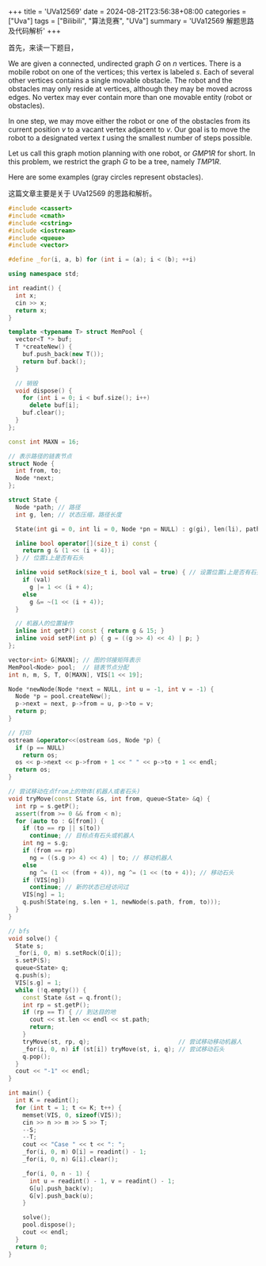 +++
title = 'UVa12569'
date = 2024-08-21T23:56:38+08:00
categories = ["Uva"]
tags = ["Bilibili", "算法竞赛", "UVa"]
summary = 'UVa12569 解题思路及代码解析'
+++

首先，来读一下题目，

We are given a connected, undirected graph $G$ on $n$ vertices. There is a mobile robot on one of the vertices; this vertex is labeled $s$. Each of several other vertices contains a single movable obstacle. The robot and the obstacles may only reside at vertices, although they may be moved across edges. No vertex may ever contain more than one movable entity (robot or obstacles).

In one step, we may move either the robot or one of the obstacles from its current position $v$ to a vacant vertex adjacent to $v$. Our goal is to move the robot to a designated vertex $t$ using the smallest number of steps possible.

Let us call this graph motion planning with one robot, or $GMP1R$ for short. In this problem, we restrict the graph $G$ to be a tree, namely $TMP1R$.

Here are some examples (gray circles represent obstacles).

这篇文章主要是关于 UVa12569 的思路和解析。

```cpp
#include <cassert>
#include <cmath>
#include <cstring>
#include <iostream>
#include <queue>
#include <vector>

#define _for(i, a, b) for (int i = (a); i < (b); ++i)

using namespace std;

int readint() {
  int x;
  cin >> x;
  return x;
}

template <typename T> struct MemPool {
  vector<T *> buf;
  T *createNew() {
    buf.push_back(new T());
    return buf.back();
  }

  // 销毁
  void dispose() {
    for (int i = 0; i < buf.size(); i++)
      delete buf[i];
    buf.clear();
  }
};

const int MAXN = 16;

// 表示路径的链表节点
struct Node {
  int from, to;
  Node *next;
};

struct State {
  Node *path; // 路径
  int g, len; // 状态压缩，路径长度

  State(int gi = 0, int li = 0, Node *pn = NULL) : g(gi), len(li), path(pn) {}

  inline bool operator[](size_t i) const {
    return g & (1 << (i + 4));
  } // 位置i上是否有石头

  inline void setRock(size_t i, bool val = true) { // 设置位置i上是否有石头
    if (val)
      g |= 1 << (i + 4);
    else
      g &= ~(1 << (i + 4));
  }

  // 机器人的位置操作
  inline int getP() const { return g & 15; }
  inline void setP(int p) { g = ((g >> 4) << 4) | p; }
};

vector<int> G[MAXN]; // 图的邻接矩阵表示
MemPool<Node> pool;  // 链表节点分配
int n, m, S, T, O[MAXN], VIS[1 << 19];

Node *newNode(Node *next = NULL, int u = -1, int v = -1) {
  Node *p = pool.createNew();
  p->next = next, p->from = u, p->to = v;
  return p;
}

// 打印
ostream &operator<<(ostream &os, Node *p) {
  if (p == NULL)
    return os;
  os << p->next << p->from + 1 << " " << p->to + 1 << endl;
  return os;
}

// 尝试移动在点from上的物体(机器人或者石头)
void tryMove(const State &s, int from, queue<State> &q) {
  int rp = s.getP();
  assert(from >= 0 && from < n);
  for (auto to : G[from]) {
    if (to == rp || s[to])
      continue; // 目标点有石头或机器人
    int ng = s.g;
    if (from == rp)
      ng = ((s.g >> 4) << 4) | to; // 移动机器人
    else
      ng ^= (1 << (from + 4)), ng ^= (1 << (to + 4)); // 移动石头
    if (VIS[ng])
      continue; // 新的状态已经访问过
    VIS[ng] = 1;
    q.push(State(ng, s.len + 1, newNode(s.path, from, to)));
  }
}

// bfs
void solve() {
  State s;
  _for(i, 0, m) s.setRock(O[i]);
  s.setP(S);
  queue<State> q;
  q.push(s);
  VIS[s.g] = 1;
  while (!q.empty()) {
    const State &st = q.front();
    int rp = st.getP();
    if (rp == T) { // 到达目的地
      cout << st.len << endl << st.path;
      return;
    }
    tryMove(st, rp, q);                         // 尝试移动移动机器人
    _for(i, 0, n) if (st[i]) tryMove(st, i, q); // 尝试移动石头
    q.pop();
  }
  cout << "-1" << endl;
}

int main() {
  int K = readint();
  for (int t = 1; t <= K; t++) {
    memset(VIS, 0, sizeof(VIS));
    cin >> n >> m >> S >> T;
    --S;
    --T;
    cout << "Case " << t << ": ";
    _for(i, 0, m) O[i] = readint() - 1;
    _for(i, 0, n) G[i].clear();

    _for(i, 0, n - 1) {
      int u = readint() - 1, v = readint() - 1;
      G[u].push_back(v);
      G[v].push_back(u);
    }

    solve();
    pool.dispose();
    cout << endl;
  }
  return 0;
}
``` 
